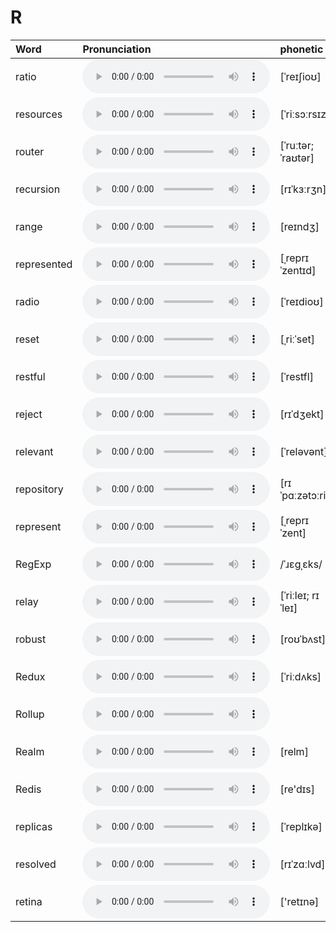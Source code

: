 
# R

| Word  | Pronunciation | phonetic |
| :-- | :-- | :-- |
| ratio | <audio src="/awesome-pronunciation/public/audio/ratio.mp3" controls="controls" controlslist="nodownload"></audio> | [ˈreɪʃioʊ] |
| resources | <audio src="/awesome-pronunciation/public/audio/resources.mp3" controls="controls" controlslist="nodownload"></audio> | [ˈriːsɔːrsɪz] |
| router | <audio src="/awesome-pronunciation/public/audio/router.mp3" controls="controls" controlslist="nodownload"></audio> | [ˈruːtər; ˈraʊtər] |
| recursion | <audio src="/awesome-pronunciation/public/audio/recursion.mp3" controls="controls" controlslist="nodownload"></audio> | [rɪˈkɜːrʒn] |
| range | <audio src="/awesome-pronunciation/public/audio/range.mp3" controls="controls" controlslist="nodownload"></audio> | [reɪndʒ] |
| represented | <audio src="/awesome-pronunciation/public/audio/represented.mp3" controls="controls" controlslist="nodownload"></audio> | [ˌreprɪˈzentɪd] |
| radio | <audio src="/awesome-pronunciation/public/audio/radio.mp3" controls="controls" controlslist="nodownload"></audio> | [ˈreɪdioʊ] |
| reset | <audio src="/awesome-pronunciation/public/audio/reset.mp3" controls="controls" controlslist="nodownload"></audio> | [ˌriːˈset] |
| restful | <audio src="/awesome-pronunciation/public/audio/restful.mp3" controls="controls" controlslist="nodownload"></audio> | [ˈrestfl] |
| reject | <audio src="/awesome-pronunciation/public/audio/reject.mp3" controls="controls" controlslist="nodownload"></audio> | [rɪˈdʒekt] |
| relevant | <audio src="/awesome-pronunciation/public/audio/relevant.mp3" controls="controls" controlslist="nodownload"></audio> | [ˈreləvənt] |
| repository | <audio src="/awesome-pronunciation/public/audio/repository.mp3" controls="controls" controlslist="nodownload"></audio> | [rɪˈpɑːzətɔːri] |
| represent | <audio src="/awesome-pronunciation/public/audio/represent.mp3" controls="controls" controlslist="nodownload"></audio> | [ˌreprɪˈzent] |
| RegExp | <audio src="/awesome-pronunciation/public/audio/RegExp.mp3" controls="controls" controlslist="nodownload"></audio> | /ˈɹɛɡˌɛks/ |
| relay | <audio src="/awesome-pronunciation/public/audio/relay.mp3" controls="controls" controlslist="nodownload"></audio> | [ˈriːleɪ; rɪˈleɪ] |
| robust | <audio src="/awesome-pronunciation/public/audio/robust.mp3" controls="controls" controlslist="nodownload"></audio> | [roʊˈbʌst] |
| Redux | <audio src="/awesome-pronunciation/public/audio/Redux.mp3" controls="controls" controlslist="nodownload"></audio> | [ˈriːdʌks] |
| Rollup | <audio src="/awesome-pronunciation/public/audio/Rollup.mp3" controls="controls" controlslist="nodownload"></audio> |  |
| Realm | <audio src="/awesome-pronunciation/public/audio/Realm.mp3" controls="controls" controlslist="nodownload"></audio> | [relm] |
| Redis | <audio src="/awesome-pronunciation/public/audio/Redis.mp3" controls="controls" controlslist="nodownload"></audio> | [re'dɪs] |
| replicas | <audio src="/awesome-pronunciation/public/audio/replicas.mp3" controls="controls" controlslist="nodownload"></audio> | [ˈreplɪkə] |
| resolved | <audio src="/awesome-pronunciation/public/audio/resolved.mp3" controls="controls" controlslist="nodownload"></audio> | [rɪˈzɑːlvd] |
| retina | <audio src="/awesome-pronunciation/public/audio/retina.mp3" controls="controls" controlslist="nodownload"></audio> | ['retɪnə] |
